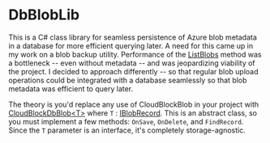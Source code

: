 # DbBlobLib

This is a C# class library for seamless persistence of Azure blob metadata in a database for more efficient querying later. A need for this came up in my work on a blob backup utility. Performance of the [ListBlobs](https://msdn.microsoft.com/library/microsoft.windowsazure.storage.blob.cloudblobcontainer.listblobs.aspx) method was a bottleneck -- even without metadata -- and was jeopardizing viability of the project. I decided to approach differently -- so that regular blob upload operations could be integrated with a database seamlessly so that blob metadata was efficient to query later.

The theory is you'd replace any use of CloudBlockBlob in your project with [CloudBlockDbBlob&lt;T&gt;](https://github.com/adamosoftware/DbBlobLib/blob/master/BlobSqlMirrorLib/CloudBlockDbBlob.cs) where `T` : [IBlobRecord](https://github.com/adamosoftware/DbBlobLib/blob/master/BlobSqlMirrorLib/Models/IBlobRecord.cs). This is an abstract class, so you must implement a few methods: `OnSave`, `OnDelete`, and `FindRecord`. Since the `T` parameter is an interface, it's completely storage-agnostic.
